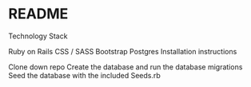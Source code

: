 # README

Technology Stack

Ruby on Rails
CSS / SASS
Bootstrap
Postgres
Installation instructions

Clone down repo
Create the database and run the database migrations
Seed the database with the included Seeds.rb

